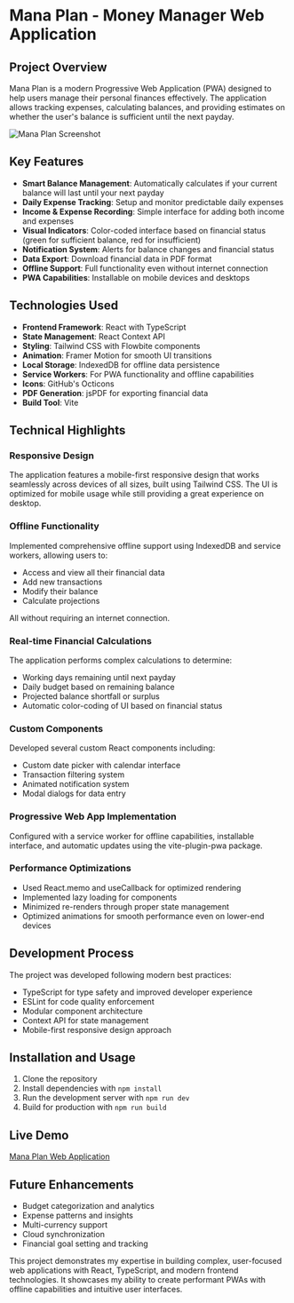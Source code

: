 # Mana Plan - Money Manager Web Application

## Project Overview

Mana Plan is a modern Progressive Web Application (PWA) designed to help users
manage their personal finances effectively. The application allows tracking
expenses, calculating balances, and providing estimates on whether the user's
balance is sufficient until the next payday.

<img alt="Mana Plan Screenshot" src="[https://via.placeholder.com/600x400?text=Mana+Plan+Screenshot](https://github.com/argf013/money-manager/blob/master/mana-manager.netlify.app_(iPhone%20SE).png?raw=true)">

## Key Features

- **Smart Balance Management**: Automatically calculates if your current balance
  will last until your next payday
- **Daily Expense Tracking**: Setup and monitor predictable daily expenses
- **Income & Expense Recording**: Simple interface for adding both income and
  expenses
- **Visual Indicators**: Color-coded interface based on financial status (green
  for sufficient balance, red for insufficient)
- **Notification System**: Alerts for balance changes and financial status
- **Data Export**: Download financial data in PDF format
- **Offline Support**: Full functionality even without internet connection
- **PWA Capabilities**: Installable on mobile devices and desktops

## Technologies Used

- **Frontend Framework**: React with TypeScript
- **State Management**: React Context API
- **Styling**: Tailwind CSS with Flowbite components
- **Animation**: Framer Motion for smooth UI transitions
- **Local Storage**: IndexedDB for offline data persistence
- **Service Workers**: For PWA functionality and offline capabilities
- **Icons**: GitHub's Octicons
- **PDF Generation**: jsPDF for exporting financial data
- **Build Tool**: Vite

## Technical Highlights

### Responsive Design

The application features a mobile-first responsive design that works seamlessly
across devices of all sizes, built using Tailwind CSS. The UI is optimized for
mobile usage while still providing a great experience on desktop.

### Offline Functionality

Implemented comprehensive offline support using IndexedDB and service workers,
allowing users to:

- Access and view all their financial data
- Add new transactions
- Modify their balance
- Calculate projections

All without requiring an internet connection.

### Real-time Financial Calculations

The application performs complex calculations to determine:

- Working days remaining until next payday
- Daily budget based on remaining balance
- Projected balance shortfall or surplus
- Automatic color-coding of UI based on financial status

### Custom Components

Developed several custom React components including:

- Custom date picker with calendar interface
- Transaction filtering system
- Animated notification system
- Modal dialogs for data entry

### Progressive Web App Implementation

Configured with a service worker for offline capabilities, installable
interface, and automatic updates using the vite-plugin-pwa package.

### Performance Optimizations

- Used React.memo and useCallback for optimized rendering
- Implemented lazy loading for components
- Minimized re-renders through proper state management
- Optimized animations for smooth performance even on lower-end devices

## Development Process

The project was developed following modern best practices:

- TypeScript for type safety and improved developer experience
- ESLint for code quality enforcement
- Modular component architecture
- Context API for state management
- Mobile-first responsive design approach

## Installation and Usage

1. Clone the repository
2. Install dependencies with `npm install`
3. Run the development server with `npm run dev`
4. Build for production with `npm run build`

## Live Demo

[Mana Plan Web Application](https://mana-manager.netlify.app/)

## Future Enhancements

- Budget categorization and analytics
- Expense patterns and insights
- Multi-currency support
- Cloud synchronization
- Financial goal setting and tracking

This project demonstrates my expertise in building complex, user-focused web
applications with React, TypeScript, and modern frontend technologies. It
showcases my ability to create performant PWAs with offline capabilities and
intuitive user interfaces.
